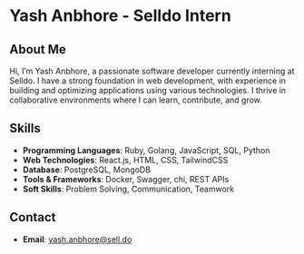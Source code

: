 # Yash Anbhore - Selldo Intern

## About Me

Hi, I’m Yash Anbhore, a passionate software developer currently interning at Selldo. I have a strong foundation in web development, with experience in building and optimizing applications using various technologies. I thrive in collaborative environments where I can learn, contribute, and grow.

## Skills

- **Programming Languages**: Ruby, Golang, JavaScript, SQL, Python  
- **Web Technologies**: React.js, HTML, CSS, TailwindCSS  
- **Database**: PostgreSQL, MongoDB  
- **Tools & Frameworks**: Docker, Swagger, chi, REST APIs  
- **Soft Skills**: Problem Solving, Communication, Teamwork  



## Contact

- **Email**: yash.anbhore@sell.do 
